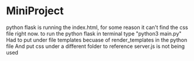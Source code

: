 MiniProject
===

python flask is running the index.html, for some reason it can't find the css file right now.
to run the python flask in terminal type "python3 main.py"
Had to put under file templates becuase of render_templates in the python file
And put css under a different folder to reference
server.js is not being used
